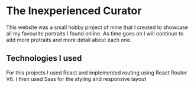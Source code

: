 # The Inexperienced Curator

This website was a small hobby project of mine that I created to showcase all my favourite portraits I found online. As time goes on I will continue to add more protraits and more detail about each one.

## Technologies I used

For this projects I used React and implemented routing using React Router V6. I then used Sass for the styling and responsive layout
